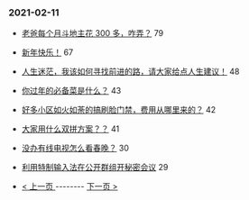 ### 2021-02-11 
- [老爸每个月斗地主花 300 多，咋弄？](https://www.v2ex.com/t/752903) 79
- [新年快乐！](https://www.v2ex.com/t/752906) 67
- [人生迷茫，我该如何寻找前进的路，请大家给点人生建议！](https://www.v2ex.com/t/752959) 48
- [你过年的必备菜是什么？](https://www.v2ex.com/t/752922) 43
- [好多小区如火如荼的搞刷脸门禁，费用从哪里来的？](https://www.v2ex.com/t/752877) 42
- [大家用什么双拼方案？？](https://www.v2ex.com/t/752937) 41
- [没办有线电视怎么看春晚？](https://www.v2ex.com/t/752939) 30
- [利用特制输入法在公开群组开秘密会议](https://www.v2ex.com/t/752961) 29 

- [ < 上一页 ](https://github.com/able8/v2ex-hot-record/blob/master/2021-02-10.md) -------- [ 下一页 > ](https://github.com/able8/v2ex-hot-record/blob/master/2021-02-12.md)